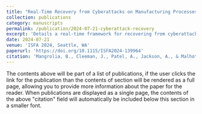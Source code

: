 ```yaml
---
title: "Real-Time Recovery from Cyberattacks on Manufacturing Processes"
collection: publications
category: manuscripts
permalink: /publication/2024-07-21-cyberattack-recovery
excerpt: 'Details a real-time framework for recovering from cyberattacks in cyber-physical manufacturing systems.'
date: 2024-07-21
venue: 'ISFA 2024, Seattle, WA'
paperurl: 'https://doi.org/10.1115/ISFA2024-139964'
citation: 'Mangrolia, B., Cleeman, J., Patel, A., Jackson, A., & Malhotra, R. (2024). "Real-Time Recovery from Cyberattacks on Manufacturing Processes." <i>Proceedings of the 2024 International Symposium on Flexible Automation</i>, Seattle, WA.'
---
```



The contents above will be part of a list of publications, if the user clicks the link for the publication than the contents of section will be rendered as a full page, allowing you to provide more information about the paper for the reader. When publications are displayed as a single page, the contents of the above "citation" field will automatically be included below this section in a smaller font.
